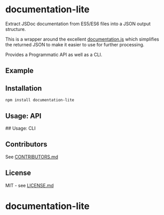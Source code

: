 # documentation-lite

Extract JSDoc documentation from ES5/ES6 files into a JSON output structure.

This is a wrapper around the excellent [documentation.js](https://github.com/documentationjs/documentation) 
which simplifies the returned JSON to make it easier to use for further processing.

Provides a Programmatic API as well as a CLI.

## Example



## Installation

```shell
npm install documentation-lite
```

## Usage: API


## Usage: CLI

## Contributors

See [CONTRIBUTORS.md](CONTRIBUTORS.md)

## License

MIT - see [LICENSE.md](LICENSE.md)

# documentation-lite
